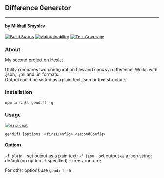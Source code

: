 ## Difference Generator
______________________
#### by Mikhail Smyslov

[![Build Status](https://travis-ci.com/mikhailsmyslov/backend-project-lvl2.svg?branch=master)](https://travis-ci.com/mikhailsmyslov/backend-project-lvl2)
[![Maintainability](https://api.codeclimate.com/v1/badges/4a4251574ea3f5906735/maintainability)](https://codeclimate.com/github/mikhailsmyslov/backend-project-lvl2/maintainability)
[![Test Coverage](https://api.codeclimate.com/v1/badges/4a4251574ea3f5906735/test_coverage)](https://codeclimate.com/github/mikhailsmyslov/backend-project-lvl2/test_coverage)

### About
My second project on [Hexlet](https://ru.hexlet.io)  

Utility compares two configuration files and shows a difference. Works with .json, .yml and .ini formats.  
Output could be setted as a plain text, json or tree structure.

### Installation
`npm install gendiff -g`

### Usage
[![asciicast](https://asciinema.org/a/60Weu5x6JwEe9dVEqefQvXleP.svg)](https://asciinema.org/a/60Weu5x6JwEe9dVEqefQvXleP)

`gendiff [options] <firstConfig> <secondConfig>`  

#### Options
`-f plain` - set output as a plain text;
`-f json` - set output as a json string;
default (no option `-f` specified) - tree structure;  

For other options use `gendiff -h`
